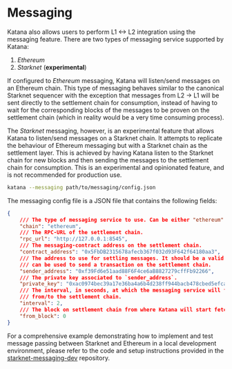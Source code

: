 # Messaging

Katana also allows users to perform L1 <-> L2 integration using the messaging feature. There are two types of messaging service supported by Katana:

1. _Ethereum_
2. _Starknet_ (**experimental**)

If configured to _Ethereum_ messaging, Katana will listen/send messages on an Ethereum chain. This type of messaging behaves similar to the canonical Starknet sequencer with the exception that messages from L2 -> L1 will be sent directly to the settlement chain for consumption, instead of having to wait for the corresponding blocks of the messages to be proven on the settlement chain (which in reality would be a very time consuming process).

The _Starknet_ messaging, however, is an experimental feature that allows Katana to listen/send messages on a Starknet chain. It attempts to replicate the behaviour of Ethereum messaging but with a Starknet chain as the settlement layer. This is achieved by having Katana listen to the Starknet chain for new blocks and then sending the messages to the settlement chain for consumption. This is an experimental and opinionated feature, and is not recommended for production use.

```sh
katana --messaging path/to/messaging/config.json
```

The messaging config file is a JSON file that contains the following fields:

```json
{
    /// The type of messaging service to use. Can be either "ethereum" or "starknet".
    "chain": "ethereum",
    /// The RPC-URL of the settlement chain.
    "rpc_url": "http://127.0.0.1:8545",
    /// The messaging-contract address on the settlement chain.
    "contract_address": "0x5FbDB2315678afecb367f032d93F642f64180aa3",
    /// The address to use for settling messages. It should be a valid address that
    /// can be used to send a transaction on the settlement chain.
    "sender_address": "0xf39Fd6e51aad88F6F4ce6aB8827279cffFb92266",
    /// The private key associated to `sender_address`.
    "private_key": "0xac0974bec39a17e36ba4a6b4d238ff944bacb478cbed5efcae784d7bf4f2ff80",
    /// The interval, in seconds, at which the messaging service will fetch and settle messages
    /// from/to the settlement chain.
    "interval": 2,
    /// The block on settlement chain from where Katana will start fetching messages.
    "from_block": 0
}
```

For a comprehensive example demonstrating how to implement and test message passing between Starknet and Ethereum in a local development environment, please refer to the code and setup instructions provided in the [starknet-messaging-dev](https://github.com/glihm/starknet-messaging-dev) repository.
